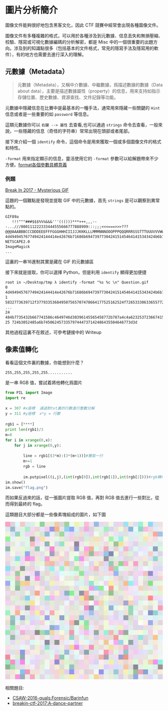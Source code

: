 # 圖片分析簡介

圖像文件能夠很好地包含黑客文化，因此 CTF 競賽中經常會出現各種圖像文件。

圖像文件有多種複雜的格式，可以用於各種涉及到元數據、信息丟失和無損壓縮、校驗、隱寫或可視化數據編碼的分析解密，都是 Misc 中的一個很重要的出題方向。涉及到的知識點很多（包括基本的文件格式，常見的隱寫手法及隱寫用的軟件），有的地方也需要去進行深入的理解。

## 元數據（Metadata）

> 元數據（Metadata），又稱中介數據、中繼數據，爲描述數據的數據（Data about data），主要是描述數據屬性（property）的信息，用來支持如指示存儲位置、歷史數據、資源查找、文件記錄等功能。

元數據中隱藏信息在比賽中是最基本的一種手法，通常用來隱藏一些關鍵的 `Hint` 信息或者是一些重要的如 `password` 等信息。

這類元數據你可以 `右鍵 --> 屬性` 去查看,也可以通過 `strings` 命令去查看，一般來說，一些隱藏的信息（奇怪的字符串）常常出現在頭部或者尾部。

接下來介紹一個 `identify` 命令，這個命令是用來獲取一個或多個圖像文件的格式和特性。

`-format` 用來指定顯示的信息，靈活使用它的 `-format` 參數可以給解題帶來不少方便。[format各個參數具體意義](https://www.imagemagick.org/script/escape.php)

### 例題

[Break In 2017 - Mysterious GIF](https://github.com/ctfs/write-ups-2017/tree/master/breakin-ctf-2017/misc/Mysterious-GIF)

這題的一個難點是發現並提取 GIF 中的元數據，首先 `strings` 是可以觀察到異常點的。

```shell
GIF89a
   !!!"""###$$$%%%&&&'''((()))***+++,,,---...///000111222333444555666777888999:::;;;<<<===>>>???@@@AAABBBCCCDDDEEEFFFGGGHHHIIIJJJKKKLLLMMMNNNOOOPPPQQQRRRSSSTTTUUUVVVWWWXXXYYYZZZ[[[\\\]]]^^^___```aaabbbcccdddeeefffggghhhiiijjjkkklllmmmnnnooopppqqqrrrssstttuuuvvvwwwxxxyyyzzz{{{|||}}}~~~
4d494945767749424144414e42676b71686b6947397730424151454641415343424b6b776767536c41674541416f4942415144644d4e624c3571565769435172
NETSCAPE2.0
ImageMagick
...
```

這裏的一串16進制其實是藏在 GIF 的元數據區

接下來就是提取，你可以選擇 Python，但是利用 `identify` 顯得更加便捷

```shell
root in ~/Desktop/tmp λ identify -format "%s %c \n" Question.gif
0 4d494945767749424144414e42676b71686b6947397730424151454641415343424b6b776767536c41674541416f4942415144644d4e624c3571565769435172
1 5832773639712f377933536849507565707478664177525162524f72653330633655772f6f4b3877655a547834346d30414c6f75685634364b63514a6b687271
...
24 484b7735432b667741586c4649746d30396145565458772b787a4c4a623253723667415450574d35715661756278667362356d58482f77443969434c684a536f
25 724b3052485a6b745062457335797444737142486435504646773d3d
```

其他過程這裏不在敘述，可參考鏈接中的 Writeup

## 像素值轉化

看看這個文件裏的數據，你能想到什麼？

```
255,255,255,255,255...........
```

是一串 RGB 值，嘗試着將他轉化爲圖片

```python
from PIL import Image
import re

x = 307 #x座標  通過對txt裏的行數進行整數分解
y = 311 #y座標  x*y = 行數

rgb1 = [****]
print len(rgb1)/3
m=0
for i in xrange(0,x):
    for j in xrange(0,y):

        line = rgb1[(3*m):(3*(m+1))]#獲取一行
        m+=1
        rgb = line

        im.putpixel((i,j),(int(rgb[0]),int(rgb[1]),int(rgb[2])))#rgb轉化爲像素
im.show()
im.save("flag.png")
```

而如果反過來的話，從一張圖片提取 RGB 值，再對 RGB 值去進行一些對比，從而得到最終的 flag。

這類題目大部分都是一些像素塊組成的圖片，如下圖

![](./figure/brainfun.png)

相關題目:

-   [CSAW-2016-quals:Forensic/Barinfun](https://github.com/ctfs/write-ups-2016/tree/master/csaw-ctf-2016-quals/forensics/brainfun-50)
-   [breakin-ctf-2017:A-dance-partner](https://github.com/ctfs/write-ups-2017/tree/master/breakin-ctf-2017/misc/A-dance-partner)
